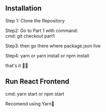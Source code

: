 
## Installation

Step 1: Clone the Repository

Step2: Go to Part 1 with command:                                                                                                         
           cmd: git checkout part1

Step3: then go there where package.json live

Step4: yarn or yarn install or npm install

that's it 🙂🤞


## Run React Frontend

cmd: yarn start or npm start


Recomend using Yarn🤞
       
